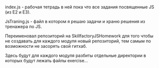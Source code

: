 index.js - рабочая тетрадь в ней пока что все задания посвященные JS (из E2 и E3).

JsTraning.js - файл в котором я решаю задачи и храню решения из тренажера по JS.

Переименовал репозиторий на SkillfactoryJSHomework для того чтобы не создавать для каждого модуля новый репозиторий, тем самым по возможности не засорять свой гитхаб.

Здесь будут для каждого модуля разбиты отдельные директории в которых будут лежать файлы exercise...
